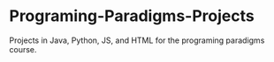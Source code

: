 # Programing-Paradigms-Projects
Projects in Java, Python, JS, and HTML for the programing paradigms course. 
